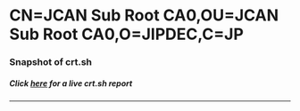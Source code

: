 # CN=JCAN Sub Root CA0,OU=JCAN Sub Root CA0,O=JIPDEC,C=JP
### Snapshot of crt.sh
##### Click [here](https://crt.sh/?q=Serial_0400000000012F4EE14DC6) for a live crt.sh report

---
